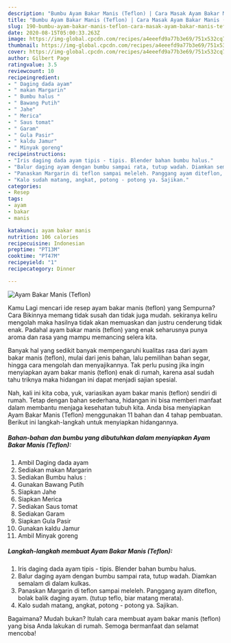 ```yaml
---
description: "Bumbu Ayam Bakar Manis (Teflon) | Cara Masak Ayam Bakar Manis (Teflon) Yang Menggugah Selera"
title: "Bumbu Ayam Bakar Manis (Teflon) | Cara Masak Ayam Bakar Manis (Teflon) Yang Menggugah Selera"
slug: 190-bumbu-ayam-bakar-manis-teflon-cara-masak-ayam-bakar-manis-teflon-yang-menggugah-selera
date: 2020-08-15T05:00:33.263Z
image: https://img-global.cpcdn.com/recipes/a4eeefd9a77b3e69/751x532cq70/ayam-bakar-manis-teflon-foto-resep-utama.jpg
thumbnail: https://img-global.cpcdn.com/recipes/a4eeefd9a77b3e69/751x532cq70/ayam-bakar-manis-teflon-foto-resep-utama.jpg
cover: https://img-global.cpcdn.com/recipes/a4eeefd9a77b3e69/751x532cq70/ayam-bakar-manis-teflon-foto-resep-utama.jpg
author: Gilbert Page
ratingvalue: 3.5
reviewcount: 10
recipeingredient:
- " Daging dada ayam"
- " makan Margarin"
- " Bumbu halus "
- " Bawang Putih"
- " Jahe"
- " Merica"
- " Saus tomat"
- " Garam"
- " Gula Pasir"
- " kaldu Jamur"
- " Minyak goreng"
recipeinstructions:
- "Iris daging dada ayam tipis - tipis. Blender bahan bumbu halus."
- "Balur daging ayam dengan bumbu sampai rata, tutup wadah. Diamkan semalam di dalam kulkas."
- "Panaskan Margarin di teflon sampai meleleh. Panggang ayam diteflon, bolak balik daging ayam. (tutup teflo, biar matang merata)."
- "Kalo sudah matang, angkat, potong - potong ya. Sajikan."
categories:
- Resep
tags:
- ayam
- bakar
- manis

katakunci: ayam bakar manis 
nutrition: 106 calories
recipecuisine: Indonesian
preptime: "PT13M"
cooktime: "PT47M"
recipeyield: "1"
recipecategory: Dinner

---
```



![Ayam Bakar Manis (Teflon)](https://img-global.cpcdn.com/recipes/a4eeefd9a77b3e69/751x532cq70/ayam-bakar-manis-teflon-foto-resep-utama.jpg)

Kamu Lagi mencari ide resep ayam bakar manis (teflon) yang Sempurna? Cara Bikinnya memang tidak susah dan tidak juga mudah. sekiranya keliru mengolah maka hasilnya tidak akan memuaskan dan justru cenderung tidak enak. Padahal ayam bakar manis (teflon) yang enak seharusnya punya aroma dan rasa yang mampu memancing selera kita.

Banyak hal yang sedikit banyak mempengaruhi kualitas rasa dari ayam bakar manis (teflon), mulai dari jenis bahan, lalu pemilihan bahan segar, hingga cara mengolah dan menyajikannya. Tak perlu pusing jika ingin menyiapkan ayam bakar manis (teflon) enak di rumah, karena asal sudah tahu triknya maka hidangan ini dapat menjadi sajian spesial.




Nah, kali ini kita coba, yuk, variasikan ayam bakar manis (teflon) sendiri di rumah. Tetap dengan bahan sederhana, hidangan ini bisa memberi manfaat dalam membantu menjaga kesehatan tubuh kita. Anda bisa menyiapkan Ayam Bakar Manis (Teflon) menggunakan 11 bahan dan 4 tahap pembuatan. Berikut ini langkah-langkah untuk menyiapkan hidangannya.

<!--inarticleads1-->

##### Bahan-bahan dan bumbu yang dibutuhkan dalam menyiapkan Ayam Bakar Manis (Teflon):

1. Ambil  Daging dada ayam
1. Sediakan  makan Margarin
1. Sediakan  Bumbu halus :
1. Gunakan  Bawang Putih
1. Siapkan  Jahe
1. Siapkan  Merica
1. Sediakan  Saus tomat
1. Sediakan  Garam
1. Siapkan  Gula Pasir
1. Gunakan  kaldu Jamur
1. Ambil  Minyak goreng




<!--inarticleads2-->

##### Langkah-langkah membuat Ayam Bakar Manis (Teflon):

1. Iris daging dada ayam tipis - tipis. Blender bahan bumbu halus.
1. Balur daging ayam dengan bumbu sampai rata, tutup wadah. Diamkan semalam di dalam kulkas.
1. Panaskan Margarin di teflon sampai meleleh. Panggang ayam diteflon, bolak balik daging ayam. (tutup teflo, biar matang merata).
1. Kalo sudah matang, angkat, potong - potong ya. Sajikan.




Bagaimana? Mudah bukan? Itulah cara membuat ayam bakar manis (teflon) yang bisa Anda lakukan di rumah. Semoga bermanfaat dan selamat mencoba!
